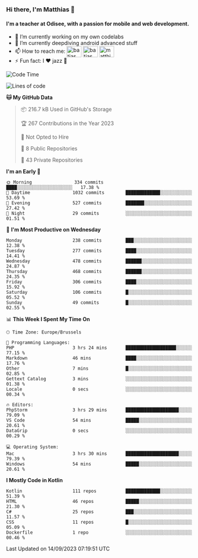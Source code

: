 ### Hi there, I'm Matthias 👋

#### I'm a teacher at Odisee, with a passion for mobile and web development.

- 🔭 I’m currently working on my own codelabs
- 🌱 I’m currently deepdiving android advanced stuff
- 📫 How to reach me: <a href="https://dev.to/batjas" target="_blank"><img align="center" src="https://raw.githubusercontent.com/rahuldkjain/github-profile-readme-generator/master/src/images/icons/Social/devto.svg" alt="batjas" height="30" width="40" /></a>
<a href="https://twitter.com/batjas" target="_blank"><img align="center" src="https://raw.githubusercontent.com/rahuldkjain/github-profile-readme-generator/master/src/images/icons/Social/twitter.svg" alt="batjas" height="30" width="40" /></a>
<a href="https://linkedin.com/in/matthiasdruwé" target="_blank"><img align="center" src="https://raw.githubusercontent.com/rahuldkjain/github-profile-readme-generator/master/src/images/icons/Social/linked-in-alt.svg" alt="matthiasdruwé" height="30" width="40" /></a>
- ⚡ Fun fact: I ❤ jazz 🎷


<!--START_SECTION:waka-->
![Code Time](http://img.shields.io/badge/Code%20Time-844%20hrs%2032%20mins-blue)

![Lines of code](https://img.shields.io/badge/From%20Hello%20World%20I%27ve%20Written-2.3%20million%20lines%20of%20code-blue)

**🐱 My GitHub Data** 

> 📦 216.7 kB Used in GitHub's Storage 
 > 
> 🏆 267 Contributions in the Year 2023
 > 
> 🚫 Not Opted to Hire
 > 
> 📜 8 Public Repositories 
 > 
> 🔑 43 Private Repositories 
 > 
**I'm an Early 🐤** 

```text
🌞 Morning                334 commits         ████░░░░░░░░░░░░░░░░░░░░░   17.38 % 
🌆 Daytime                1032 commits        █████████████░░░░░░░░░░░░   53.69 % 
🌃 Evening                527 commits         ███████░░░░░░░░░░░░░░░░░░   27.42 % 
🌙 Night                  29 commits          ░░░░░░░░░░░░░░░░░░░░░░░░░   01.51 % 
```
📅 **I'm Most Productive on Wednesday** 

```text
Monday                   238 commits         ███░░░░░░░░░░░░░░░░░░░░░░   12.38 % 
Tuesday                  277 commits         ████░░░░░░░░░░░░░░░░░░░░░   14.41 % 
Wednesday                478 commits         ██████░░░░░░░░░░░░░░░░░░░   24.87 % 
Thursday                 468 commits         ██████░░░░░░░░░░░░░░░░░░░   24.35 % 
Friday                   306 commits         ████░░░░░░░░░░░░░░░░░░░░░   15.92 % 
Saturday                 106 commits         █░░░░░░░░░░░░░░░░░░░░░░░░   05.52 % 
Sunday                   49 commits          █░░░░░░░░░░░░░░░░░░░░░░░░   02.55 % 
```


📊 **This Week I Spent My Time On** 

```text
🕑︎ Time Zone: Europe/Brussels

💬 Programming Languages: 
PHP                      3 hrs 24 mins       ███████████████████░░░░░░   77.15 % 
Markdown                 46 mins             ████░░░░░░░░░░░░░░░░░░░░░   17.76 % 
Other                    7 mins              █░░░░░░░░░░░░░░░░░░░░░░░░   02.85 % 
Gettext Catalog          3 mins              ░░░░░░░░░░░░░░░░░░░░░░░░░   01.38 % 
Locale                   0 secs              ░░░░░░░░░░░░░░░░░░░░░░░░░   00.34 % 

🔥 Editors: 
PhpStorm                 3 hrs 29 mins       ████████████████████░░░░░   79.09 % 
VS Code                  54 mins             █████░░░░░░░░░░░░░░░░░░░░   20.61 % 
DataGrip                 0 secs              ░░░░░░░░░░░░░░░░░░░░░░░░░   00.29 % 

💻 Operating System: 
Mac                      3 hrs 30 mins       ████████████████████░░░░░   79.39 % 
Windows                  54 mins             █████░░░░░░░░░░░░░░░░░░░░   20.61 % 
```

**I Mostly Code in Kotlin** 

```text
Kotlin                   111 repos           █████████████░░░░░░░░░░░░   51.39 % 
HTML                     46 repos            █████░░░░░░░░░░░░░░░░░░░░   21.30 % 
C#                       25 repos            ███░░░░░░░░░░░░░░░░░░░░░░   11.57 % 
CSS                      11 repos            █░░░░░░░░░░░░░░░░░░░░░░░░   05.09 % 
Dockerfile               1 repo              ░░░░░░░░░░░░░░░░░░░░░░░░░   00.46 % 
```




 Last Updated on 14/09/2023 07:19:51 UTC
<!--END_SECTION:waka-->
